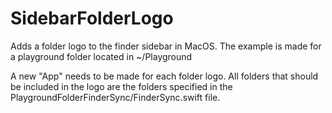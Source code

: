 # SidebarFolderLogo
Adds a folder logo to the finder sidebar in MacOS. The example is made for a playground folder located in ~/Playground

A new "App" needs to be made for each folder logo. All folders that should be included in the logo are the folders specified in the PlaygroundFolderFinderSync/FinderSync.swift file. 
